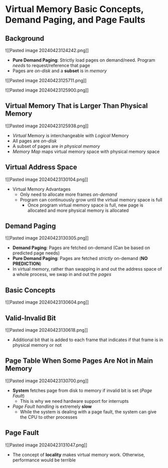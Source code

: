 # Virtual Memory Basic Concepts, Demand Paging, and Page Faults
## Background
![[Pasted image 20240423124242.png]]
- **Pure Demand Paging**: Strictly load pages on demand/need. Program *needs* to request/reference that page
- Pages are *on-disk* and a **subset** is in *memory*

![[Pasted image 20240423125711.png]]

![[Pasted image 20240423125900.png]]

## Virtual Memory That is Larger Than Physical Memory
![[Pasted image 20240423125938.png]]
- *Virtual* Memory is interchangeable with *Logical* Memory
- All pages are *on-disk* 
- A subset of pages are *in physical memory*
- *Memory Map* maps virtual memory space with physical memory space

## Virtual Address Space
![[Pasted image 20240423130104.png]]
- Virtual Memory Advantages
	- Only need to allocate more frames *on-demand*
	- Program can continuously grow until the virtual memory space is full
		- Once program virtual memory space is full, new page is allocated and more physical memory is allocated

## Demand Paging
![[Pasted image 20240423130305.png]]
- **Demand Paging**: Pages are fetched on-demand (Can be based on predicted page needs)
- **Pure Demand Paging**: Pages are fetched *strictly* on-demand (**NO PREDICTION**)
- In virtual memory, rather than swapping in and out the address space of a whole process, we swap in and out the *pages* 

## Basic Concepts
![[Pasted image 20240423130604.png]]

## Valid-Invalid Bit
![[Pasted image 20240423130618.png]]
- Additional bit that is added to each frame that indicates if that frame is in physical memory or not

## Page Table When Some Pages Are Not in Main Memory
![[Pasted image 20240423130700.png]]
- **System** fetches page from disk to memory if invalid bit is set (*Page Fault*)
	- This is why we need hardware support for interrupts
- *Page Fault* *handling* is extremely **slow**
	- While the system is dealing with a page fault, the system can give the CPU to other processes

## Page Fault
![[Pasted image 20240423131047.png]]
- The concept of **locality** makes virtual memory work. Otherwise, performance would be terrible

